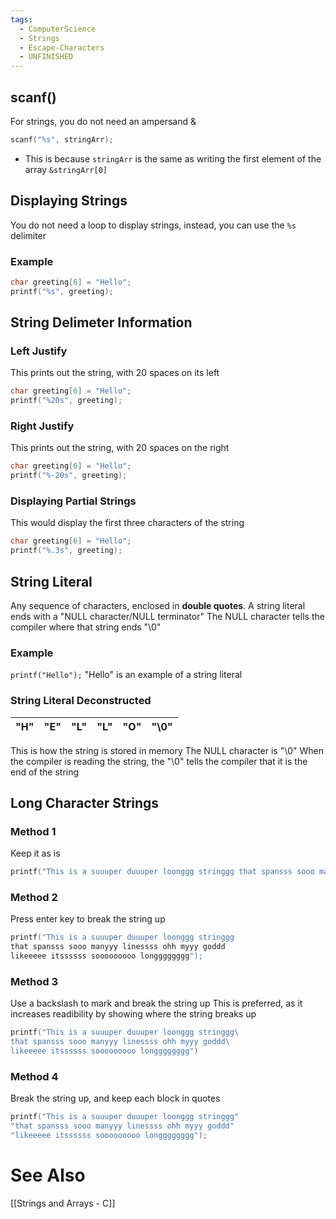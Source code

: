 ```yaml
---
tags:
  - ComputerScience
  - Strings
  - Escape-Characters
  - UNFINISHED
---
```

## scanf()
For strings, you do not need an ampersand &
```c showlinenumbers
scanf("%s", stringArr);
```
- This is because `stringArr` is the same as writing the first element of the array `&stringArr[0]`

## Displaying Strings
You do not need a loop to display strings, instead, you can use the `%s` delimiter

### Example
```c showlinenumbers
char greeting[6] = "Hello";
printf("%s", greeting);
```

## String Delimeter Information
### Left Justify
This prints out the string, with 20 spaces on its left
```c showlinenumbers
char greeting[6] = "Hello";
printf("%20s", greeting);
```

### Right Justify
This prints out the string, with 20 spaces on the right
```c showlinenumbers
char greeting[6] = "Hello";
printf("%-20s", greeting);
```

### Displaying Partial Strings
This would display the first three characters of the string
```c showlinenumbers
char greeting[6] = "Hello";
printf("%.3s", greeting);
```

## String Literal
Any sequence of characters, enclosed in **double quotes**.
A string literal ends with a "NULL character/NULL terminator"
The NULL character tells the compiler where that string ends "\0"

### Example
`printf("Hello");`
"Hello" is an example of a string literal

### String Literal Deconstructed

| "H" | "E" | "L" | "L" | "O" | "\0" |
| --- | --- | --- | --- | --- | ---- |
This is how the string is stored in memory
The NULL character is "\0"
When the compiler is reading the string, the "\0" tells the compiler that it is the end of the string

## Long Character Strings
### Method 1
Keep it as is

```c showlinenumbers
printf("This is a suuuper duuuper loonggg stringgg that spansss sooo manyyy linessss ohh myyy goddd");
```

### Method 2
Press enter key to break the string up

```c showlinenumbers
printf("This is a suuuper duuuper loonggg stringgg
that spansss sooo manyyy linessss ohh myyy goddd
likeeeee itssssss sooooooooo longggggggg");
```

### Method 3
Use a backslash to mark and break the string up
This is preferred, as it increases readibility by showing where the string breaks up

```c showline numbers
printf("This is a suuuper duuuper loonggg stringgg\
that spansss sooo manyyy linessss ohh myyy goddd\
likeeeee itssssss sooooooooo longggggggg")
```

### Method 4
Break the string up, and keep each block in quotes
```c showlinenumbers
printf("This is a suuuper duuuper loonggg stringgg"
"that spansss sooo manyyy linessss ohh myyy goddd"
"likeeeee itssssss sooooooooo longggggggg");
```


# See Also
[[Strings and Arrays - C]]